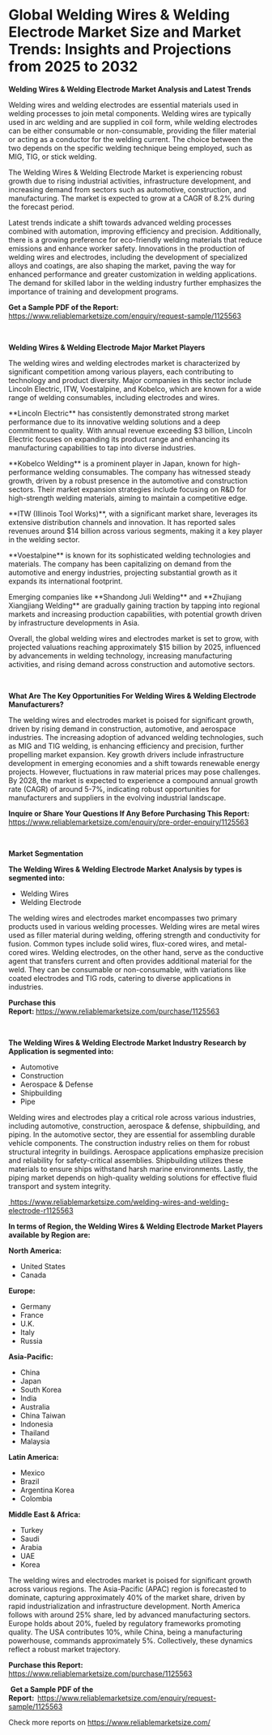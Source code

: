 <p><h1>Global Welding Wires & Welding Electrode Market Size and Market Trends: Insights and Projections from 2025 to 2032</h1></p><p><strong>Welding Wires & Welding Electrode Market Analysis and Latest Trends</strong></p>
<p><p>Welding wires and welding electrodes are essential materials used in welding processes to join metal components. Welding wires are typically used in arc welding and are supplied in coil form, while welding electrodes can be either consumable or non-consumable, providing the filler material or acting as a conductor for the welding current. The choice between the two depends on the specific welding technique being employed, such as MIG, TIG, or stick welding.</p><p>The Welding Wires & Welding Electrode Market is experiencing robust growth due to rising industrial activities, infrastructure development, and increasing demand from sectors such as automotive, construction, and manufacturing. The market is expected to grow at a CAGR of 8.2% during the forecast period. </p><p>Latest trends indicate a shift towards advanced welding processes combined with automation, improving efficiency and precision. Additionally, there is a growing preference for eco-friendly welding materials that reduce emissions and enhance worker safety. Innovations in the production of welding wires and electrodes, including the development of specialized alloys and coatings, are also shaping the market, paving the way for enhanced performance and greater customization in welding applications. The demand for skilled labor in the welding industry further emphasizes the importance of training and development programs.</p></p>
<p><strong>Get a Sample PDF of the Report:&nbsp;</strong> <a href="https://www.reliablemarketsize.com/enquiry/request-sample/1125563?utm_campaign=3324&utm_medium=2&utm_source=Github&utm_content=ia&utm_term=02042025&utm_id=welding-wires-welding-electrode">https://www.reliablemarketsize.com/enquiry/request-sample/1125563</a></p>
<p>&nbsp;</p>
<p><strong>Welding Wires & Welding Electrode Major Market Players</strong></p>
<p><p>The welding wires and welding electrodes market is characterized by significant competition among various players, each contributing to technology and product diversity. Major companies in this sector include Lincoln Electric, ITW, Voestalpine, and Kobelco, which are known for a wide range of welding consumables, including electrodes and wires.</p><p>**Lincoln Electric** has consistently demonstrated strong market performance due to its innovative welding solutions and a deep commitment to quality. With annual revenue exceeding $3 billion, Lincoln Electric focuses on expanding its product range and enhancing its manufacturing capabilities to tap into diverse industries.</p><p>**Kobelco Welding** is a prominent player in Japan, known for high-performance welding consumables. The company has witnessed steady growth, driven by a robust presence in the automotive and construction sectors. Their market expansion strategies include focusing on R&D for high-strength welding materials, aiming to maintain a competitive edge.</p><p>**ITW (Illinois Tool Works)**, with a significant market share, leverages its extensive distribution channels and innovation. It has reported sales revenues around $14 billion across various segments, making it a key player in the welding sector. </p><p>**Voestalpine** is known for its sophisticated welding technologies and materials. The company has been capitalizing on demand from the automotive and energy industries, projecting substantial growth as it expands its international footprint.</p><p>Emerging companies like **Shandong Juli Welding** and **Zhujiang Xiangjiang Welding** are gradually gaining traction by tapping into regional markets and increasing production capabilities, with potential growth driven by infrastructure developments in Asia.</p><p>Overall, the global welding wires and electrodes market is set to grow, with projected valuations reaching approximately $15 billion by 2025, influenced by advancements in welding technology, increasing manufacturing activities, and rising demand across construction and automotive sectors.</p></p>
<p>&nbsp;</p>
<p><strong>What Are The Key Opportunities For Welding Wires & Welding Electrode Manufacturers?</strong></p>
<p><p>The welding wires and electrodes market is poised for significant growth, driven by rising demand in construction, automotive, and aerospace industries. The increasing adoption of advanced welding technologies, such as MIG and TIG welding, is enhancing efficiency and precision, further propelling market expansion. Key growth drivers include infrastructure development in emerging economies and a shift towards renewable energy projects. However, fluctuations in raw material prices may pose challenges. By 2028, the market is expected to experience a compound annual growth rate (CAGR) of around 5-7%, indicating robust opportunities for manufacturers and suppliers in the evolving industrial landscape.</p></p>
<p><strong>Inquire or Share Your Questions If Any Before Purchasing This Report:</strong> <a href="https://www.reliablemarketsize.com/enquiry/pre-order-enquiry/1125563?utm_campaign=3324&utm_medium=2&utm_source=Github&utm_content=ia&utm_term=02042025&utm_id=welding-wires-welding-electrode">https://www.reliablemarketsize.com/enquiry/pre-order-enquiry/1125563</a></p>
<p>&nbsp;</p>
<p><strong>Market Segmentation</strong></p>
<p><strong>The Welding Wires & Welding Electrode Market Analysis by types is segmented into:</strong></p>
<p><ul><li>Welding Wires</li><li>Welding Electrode</li></ul></p>
<p><p>The welding wires and electrodes market encompasses two primary products used in various welding processes. Welding wires are metal wires used as filler material during welding, offering strength and conductivity for fusion. Common types include solid wires, flux-cored wires, and metal-cored wires. Welding electrodes, on the other hand, serve as the conductive agent that transfers current and often provides additional material for the weld. They can be consumable or non-consumable, with variations like coated electrodes and TIG rods, catering to diverse applications in industries.</p></p>
<p><strong>Purchase this Report:&nbsp;</strong><a href="https://www.reliablemarketsize.com/purchase/1125563?utm_campaign=3324&utm_medium=2&utm_source=Github&utm_content=ia&utm_term=02042025&utm_id=welding-wires-welding-electrode">https://www.reliablemarketsize.com/purchase/1125563</a></p>
<p>&nbsp;</p>
<p><strong>The Welding Wires & Welding Electrode Market Industry Research by Application is segmented into:</strong></p>
<p><ul><li>Automotive</li><li>Construction</li><li>Aerospace & Defense</li><li>Shipbuilding</li><li>Pipe</li></ul></p>
<p><p>Welding wires and electrodes play a critical role across various industries, including automotive, construction, aerospace & defense, shipbuilding, and piping. In the automotive sector, they are essential for assembling durable vehicle components. The construction industry relies on them for robust structural integrity in buildings. Aerospace applications emphasize precision and reliability for safety-critical assemblies. Shipbuilding utilizes these materials to ensure ships withstand harsh marine environments. Lastly, the piping market depends on high-quality welding solutions for effective fluid transport and system integrity.</p></p>
<p><a href="https://www.reliablemarketsize.com/welding-wires-and-welding-electrode-r1125563?utm_campaign=3324&utm_medium=2&utm_source=Github&utm_content=ia&utm_term=02042025&utm_id=welding-wires-welding-electrode">&nbsp;https://www.reliablemarketsize.com/welding-wires-and-welding-electrode-r1125563</a></p>
<p><strong>In terms of Region, the Welding Wires & Welding Electrode Market Players available by Region are:</strong></p>
<p>
    <p> <strong> North America: </strong>
        <ul>
            <li>United States</li>
            <li>Canada</li>
        </ul>
        </p> 
    <p> <strong> Europe: </strong>
        <ul>
            <li>Germany</li>
            <li>France</li>
            <li>U.K.</li>
            <li>Italy</li>
            <li>Russia</li>
        </ul>
        </p> 
    <p> <strong> Asia-Pacific: </strong>
        <ul>
            <li>China</li>
            <li>Japan</li>
            <li>South Korea</li>
            <li>India</li>
            <li>Australia</li>
            <li>China Taiwan</li>
            <li>Indonesia</li>
            <li>Thailand</li>
            <li>Malaysia</li>
        </ul>
        </p> 
    <p> <strong> Latin America: </strong>
        <ul>
            <li>Mexico</li>
            <li>Brazil</li>
            <li>Argentina Korea</li>
            <li>Colombia</li>
        </ul>
        </p> 
    <p> <strong> Middle East & Africa: </strong>
        <ul>
            <li>Turkey</li>
            <li>Saudi</li>
            <li>Arabia</li>
            <li>UAE</li>
            <li>Korea</li>
        </ul>
    </p>
    </p>
<p><p>The welding wires and electrodes market is poised for significant growth across various regions. The Asia-Pacific (APAC) region is forecasted to dominate, capturing approximately 40% of the market share, driven by rapid industrialization and infrastructure development. North America follows with around 25% share, led by advanced manufacturing sectors. Europe holds about 20%, fueled by regulatory frameworks promoting quality. The USA contributes 10%, while China, being a manufacturing powerhouse, commands approximately 5%. Collectively, these dynamics reflect a robust market trajectory.</p></p>
<p><strong>Purchase this Report: </strong><a href="https://www.reliablemarketsize.com/purchase/1125563?utm_campaign=3324&utm_medium=2&utm_source=Github&utm_content=ia&utm_term=02042025&utm_id=welding-wires-welding-electrode">https://www.reliablemarketsize.com/purchase/1125563</a></p>
<p>&nbsp;<strong>Get a Sample PDF of the Report:&nbsp;&nbsp;</strong><a href="https://www.reliablemarketsize.com/enquiry/request-sample/1125563?utm_campaign=3324&utm_medium=2&utm_source=Github&utm_content=ia&utm_term=02042025&utm_id=welding-wires-welding-electrode">https://www.reliablemarketsize.com/enquiry/request-sample/1125563</a></p>
<p><strong></strong></p>
<p>Check more reports on <a href="https://www.reliablemarketsize.com/?utm_campaign=3324&utm_medium=2&utm_source=Github&utm_content=ia&utm_term=02042025&utm_id=welding-wires-welding-electrode">https://www.reliablemarketsize.com/</a></p>